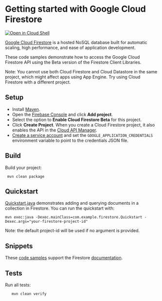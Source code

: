 # Getting started with Google Cloud Firestore

<a href="https://console.cloud.google.com/cloudshell/open?git_repo=https://github.com/GoogleCloudPlatform/java-docs-samples&page=editor&open_in_editor=firestore/README.md">
<img alt="Open in Cloud Shell" src ="http://gstatic.com/cloudssh/images/open-btn.png"></a>

[Google Cloud Firestore](https://cloud.google.com/firestore/docs/) is a hosted NoSQL database built
for automatic scaling, high performance, and ease of application development.

These code samples demonstrate how to access the Google Cloud Firestore API
using the Beta version of the Firestore Client Libraries.

Note: You cannot use both Cloud Firestore and Cloud Datastore in the
same project, which might affect apps using App Engine. Try using Cloud Firestore with a different
project.

## Setup
- Install [Maven](http://maven.apache.org/).
- Open the [Firebase Console](https://console.firebase.com) and click **Add project**.
- Select the option to **Enable Cloud Firestore Beta** for this project.
- Click **Create Project**.
  When you create a Cloud Firestore project, it also enables the API in the
  [Cloud API Manager](https://console.cloud.google.com/projectselector/apis/api/firestore.googleapis.com/overview).
- [Create a service account](https://cloud.google.com/docs/authentication/)
 and set the `GOOGLE_APPLICATION_CREDENTIALS` environment variable to point to the
 credentials JSON file.

## Build
Build your project:

     mvn clean package


## Quickstart
[Quickstart.java](src/main/java/com/example/java/com/example/firestore/Quicstart.java)
 demonstrates adding and querying documents in a collection in Firestore.
You can run the quickstart with:

    mvn exec:java -Dexec.mainClass=com.example.firestore.Quickstart -Dexec.args="your-firestore-project-id"

Note: the default project-id will be used if no argument is provided.

## Snippets
These [code samples](src/main/java/com/example/firestore/snippets) support
the Firestore [documentation](https://cloud.google.com/firestore/docs).

## Tests
Run all tests:
```
   mvn clean verify
```

